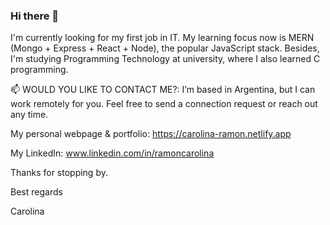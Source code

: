 ### Hi there 👋

I'm currently looking for my first job in IT. My learning focus now is MERN (Mongo + Express + React + Node), the popular JavaScript stack. Besides, I'm studying Programming Technology at university, where I also learned C programming. 

📫 WOULD YOU LIKE TO CONTACT ME?:
I’m based in Argentina, but I can work remotely for you. Feel free to send a connection request or reach out any time.

My personal webpage & portfolio:
https://carolina-ramon.netlify.app

My LinkedIn:
www.linkedin.com/in/ramoncarolina

Thanks for stopping by.

Best regards

Carolina


<!--

- 🔭 I’m currently working on ...
- 🌱 I’m currently learning ...
- 👯 I’m looking to collaborate on ...
- 🤔 I’m looking for help with ...
- 💬 Ask me about ...
-->
